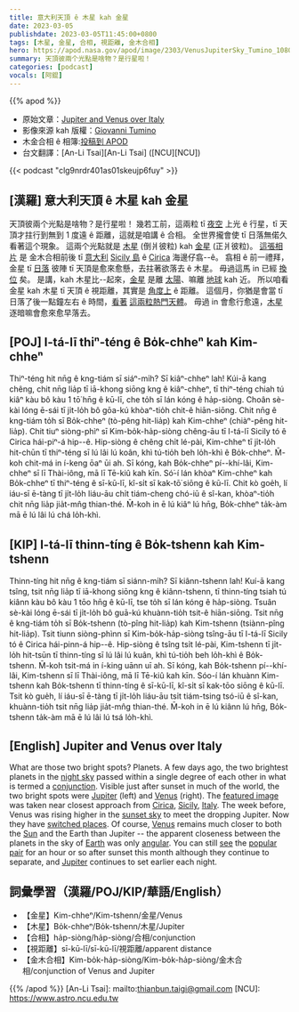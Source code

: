 ```yaml
---
title: 意大利天頂 ê 木星 kah 金星
date: 2023-03-05
publishdate: 2023-03-05T11:45:00+0800
tags: [木星, 金星, 合相, 視距離, 金木合相]
hero: https://apod.nasa.gov/apod/image/2303/VenusJupiterSky_Tumino_1080_annotated.jpg
summary: 天頂彼兩个光點是啥物？是行星啦！
categories: [podcast]
vocals: [阿錕]
---
```


{{% apod %}}

- 原始文章：[Jupiter and Venus over Italy](https://apod.nasa.gov/apod/ap230305.html)
- 影像來源 kah 版權：[Giovanni Tumino](https://www.facebook.com/giovanni.tumino.58)
- 木金合相 ê 相簿:[投稿到 APOD](https://www.facebook.com/media/set/?set=a.183908144337771&type=3)
- 台文翻譯：[An-Li Tsai][An-Li Tsai] ([NCU][NCU])

{{< podcast "clg9nrdr401as01skeujp6fuy" >}}

## [漢羅] 意大利天頂 ê 木星 kah 金星
天頂彼兩个光點是啥物？是行星啦！
幾若工前，這兩粒 tī [夜空][night sky] 上光 ê 行星，tī 天頂才拄行到無到 1 度遠 ê 距離，這就是咱講 ê 合相。
全世界攏會使 tī 日落無偌久看著這个現象。
這兩个光點就是 [木星][Jupiter 1] (倒爿彼粒) kah [金星][Venus 1] (正爿彼粒)。
[這張相片][featured image] 是 金木合相前後 tī [意大利][Italy] [Sicily 島][Sicily] ê [Cirica][Cirica] 海邊仔翕--ê。
翕相 ê 前一禮拜，金星 tī [日落][sunset sky] 彼陣 tī 天頂是愈來愈懸，去拄著欲落去 ê 木星。
毋過這馬 in 已經 [換位][switched places] 矣。
是講，kah 木星比--起來，[金星][Venus 2] 是離 [太陽][Sun]、嘛離 [地球][Earth] kah 近。
所以咱看 金星 kah 木星 tī 天頂 ê 視距離，其實是 [角度上][angular] ê 距離。
這個月，你猶是會當 tī 日落了後一點鐘左右 ê 時間，[看著][see] [這兩粒熱門天體][popular pair]。
毋過 in 會愈行愈遠，[木星][Jupiter 2] 逐暗嘛會愈來愈早落去。

## [POJ] I-tá-lī thiⁿ-téng ê Bo̍k-chheⁿ kah Kim-chheⁿ
Thiⁿ-téng hit nn̄g ê kng-tiám sī siáⁿ-mi̍h? Sī kiâⁿ-chheⁿ lah!
Kúi-ā kang chêng, chit nn̄g lia̍p tī iā-khong siōng kng ê kiâⁿ-chheⁿ, tī thiⁿ-téng chiah tú kiâⁿ kàu bô kàu 1 tō͘ hn̄g ê kū-lī, che to̍h sī lán kóng ê ha̍p-siòng.
Choân sè-kài lóng ē-sái tī ji̍t-lo̍h bô gōa-kú khòaⁿ-tio̍h chit-ê hiān-siōng.
Chit nn̄g ê kng-tiám to̍h sī Bo̍k-chheⁿ (tò-pêng hit-lia̍p) kah Kim-chheⁿ (chiàⁿ-pêng hit-lia̍p).
Chit tiuⁿ siòng-phìⁿ sī Kim-bo̍k-ha̍p-siòng chêng-āu tī I-tá-lī Sicily tó ê Cirica hái-piⁿ-á hip--ê.
Hip-siòng ê chêng chi̍t lé-pài, Kim-chheⁿ tī ji̍t-lo̍h hit-chūn tī thiⁿ-téng sī lú lâi lú koân, khì tú-tio̍h beh lo̍h-khì ê Bo̍k-chheⁿ.
M̄-koh chit-má in í-keng ōaⁿ ūi ah.
Sī kóng, kah Bo̍k-chheⁿ pí--khí-lâi, Kim-chheⁿ sī lī Thài-iông, mā lī Tē-kiû kah kīn.
Só͘-í lán khòaⁿ Kim-chheⁿ kah Bo̍k-chheⁿ tī thiⁿ-téng ê sī-kū-lī, kî-si̍t sī kak-tō͘ siōng ê kū-lī.
Chit kò goe̍h, lí iáu-sī ē-tàng tī ji̍t-lo̍h liáu-āu chi̍t tiám-cheng chó-iū ê sî-kan, khòaⁿ-tio̍h chit nn̄g lia̍p jia̍t-mn̂g thian-thé.
M̄-koh in ē lú kiâⁿ lú hn̄g, Bo̍k-chheⁿ ta̍k-àm mā ē lú lâi lú chá lo̍h-khì.


## [KIP] I-tá-lī thinn-tíng ê Bo̍k-tshenn kah Kim-tshenn
Thinn-tíng hit nn̄g ê kng-tiám sī siánn-mi̍h? Sī kiânn-tshenn lah!
Kuí-ā kang tsîng, tsit nn̄g lia̍p tī iā-khong siōng kng ê kiânn-tshenn, tī thinn-tíng tsiah tú kiânn kàu bô kàu 1 tōo hn̄g ê kū-lī, tse to̍h sī lán kóng ê ha̍p-siòng.
Tsuân sè-kài lóng ē-sái tī ji̍t-lo̍h bô guā-kú khuànn-tio̍h tsit-ê hiān-siōng.
Tsit nn̄g ê kng-tiám to̍h sī Bo̍k-tshenn (tò-pîng hit-lia̍p) kah Kim-tshenn (tsiànn-pîng hit-lia̍p).
Tsit tiunn siòng-phìnn sī Kim-bo̍k-ha̍p-siòng tsîng-āu tī I-tá-lī Sicily tó ê Cirica hái-pinn-á hip--ê.
Hip-siòng ê tsîng tsi̍t lé-pài, Kim-tshenn tī ji̍t-lo̍h hit-tsūn tī thinn-tíng sī lú lâi lú kuân, khì tú-tio̍h beh lo̍h-khì ê Bo̍k-tshenn.
M̄-koh tsit-má in í-king uānn uī ah.
Sī kóng, kah Bo̍k-tshenn pí--khí-lâi, Kim-tshenn sī lī Thài-iông, mā lī Tē-kiû kah kīn.
Sóo-í lán khuànn Kim-tshenn kah Bo̍k-tshenn tī thinn-tíng ê sī-kū-lī, kî-si̍t sī kak-tōo siōng ê kū-lī.
Tsit kò gue̍h, lí iáu-sī ē-tàng tī ji̍t-lo̍h liáu-āu tsi̍t tiám-tsing tsó-iū ê sî-kan, khuànn-tio̍h tsit nn̄g lia̍p jia̍t-mn̂g thian-thé.
M̄-koh in ē lú kiânn lú hn̄g, Bo̍k-tshenn ta̍k-àm mā ē lú lâi lú tsá lo̍h-khì.


## [English] Jupiter and Venus over Italy
What are those two bright spots?
Planets.
A few days ago, the two brightest planets in the [night sky][night sky] passed within a single degree of each other in what is termed a [conjunction][conjunction].
Visible just after sunset in much of the world, the two bright spots were [Jupiter][Jupiter 1] (left) and [Venus][Venus 1] (right).
The [featured image][featured image] was taken near closest approach from [Cirica][Cirica], [Sicily][Sicily], [Italy][Italy].
The week before, Venus was rising higher in the [sunset sky][sunset sky] to meet the dropping Jupiter.
Now they have [switched places][switched places].
Of course, [Venus][Venus 2] remains much closer to both the [Sun][Sun] and the Earth than Jupiter -- the apparent closeness between the planets in the sky of [Earth][Earth] was only [angular][angular].
You can still [see][see] the [popular pair][popular pair] for an hour or so after sunset this month although they continue to separate, and [Jupiter][Jupiter 2] continues to set earlier each night.


## 詞彙學習（漢羅/POJ/KIP/華語/English）
- 【金星】Kim-chheⁿ/Kim-tshenn/金星/Venus
- 【木星】Bo̍k-chheⁿ/Bo̍k-tshenn/木星/Jupiter
- 【合相】ha̍p-siòng/ha̍p-siòng/合相/conjunction
- 【視距離】sī-kū-lī/sī-kū-lī/視距離/apparent distance
- 【金木合相】Kim-bo̍k-ha̍p-siòng/Kim-bo̍k-ha̍p-siòng/金木合相/conjunction of Venus and Jupiter


{{% /apod %}}
[An-Li Tsai]: mailto:thianbun.taigi@gmail.com
[NCU]: https://www.astro.ncu.edu.tw

[copyright]: https://apod.nasa.gov/apod/fap/lib/about_apod.html#srapply
[License]: https://creativecommons.org/licenses/by/2.0/

[night sky]:https://solarsystem.nasa.gov/skywatching/home/
[conjunction]:https://en.wikipedia.org/wiki/Conjunction_(astronomy)
[Jupiter 1]:https://apod.nasa.gov/apod/ap220828.html
[Venus 1]:https://solarsystem.nasa.gov/planets/venus/in-depth/
[featured image]:https://www.facebook.com/photo/?fbid=184295934298992&set=a.183908144337771
[Cirica]:https://beachoo.com/beach/cirica
[Sicily]:https://youtu.be/CSbL2-slXuA
[Italy]:https://en.wikipedia.org/wiki/Italy
[sunset sky]:https://apod.nasa.gov/apod/ap230102.html
[switched places]:https://apod.nasa.gov/apod/ap230304.html
[Venus 2]:https://apod.nasa.gov/apod/ap220306.html
[Sun]:https://apod.nasa.gov/apod/ap230222.html
[Earth]:https://earthobservatory.nasa.gov/
[angular]:https://www.mathsisfun.com/angles.html
[see]:https://apod.nasa.gov/apod/ap151108.html
[popular pair]:https://bouncymustard.com/wp-content/uploads/2021/09/2-funny-two-cats-are-better-than-one.jpg
[Jupiter 2]:https://solarsystem.nasa.gov/planets/jupiter/in-depth/
